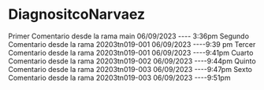 # DiagnositcoNarvaez

Primer Comentario desde la rama main 06/09/2023  ---- 3:36pm
Segundo Comentario desde la rama 20203tn019-001    06/09/2023 ----9:39 pm
Tercer Comentario desde la rama 20203tn019-001    06/09/2023 ----9:41pm
Cuarto Comentario desde la rama 20203tn019-002    06/09/2023 ----9:44pm
Quinto Comentario desde la rama 20203tn019-003    06/09/2023 ----9:47pm
Sexto Comentario desde la rama 20203tn019-003    06/09/2023 ----9:51pm
